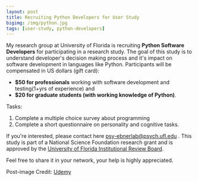 ```yaml
---
layout: post
title: Recruiting Python Developers for User Study
bigimg: /img/python.jpg
tags: [user-study, python-developers]
---
```


My research group at University of Florida is recruiting **Python Software Developers** for participating in a research study. The goal of
this study is to understand developer's decision making process and it's impact on software development in languages like Python. Participants will be 
compensated in US dollars (gift card): 
- **$50 for professionals** working with software development and testing(1+yrs of experience) and 
- **$20 for graduate students (with working knowledge of Python)**. 

Tasks: 
1. Complete a multiple choice survey about programming 
2. Complete a short questionnaire on personality and cognitive tasks.

If you're interested, please contact here <psy-ebnerlab@psych.ufl.edu> . 
This study is part of a National Science Foundation research grant and is approved by the [University of Florida Institutional Review Board](http://irb.ufl.edu/).
 
Feel free to share it in your network, your help is highly appreciated.

Post-image Credit: [Udemy](https://www.udemy.com/python-programming-projects/)